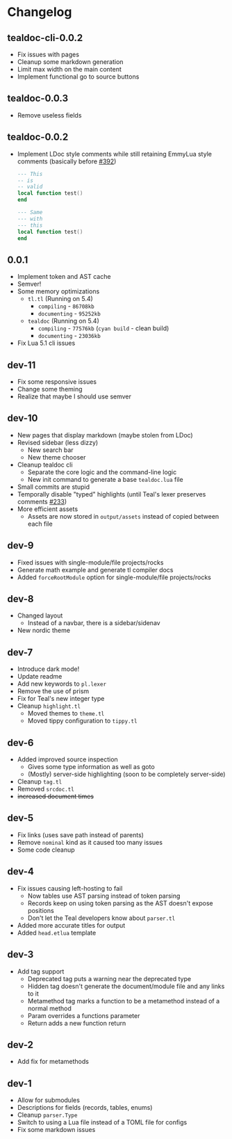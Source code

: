 # Changelog

## tealdoc-cli-0.0.2

- Fix issues with pages
- Cleanup some markdown generation
- Limit max width on the main content
- Implement functional go to source buttons

## tealdoc-0.0.3

- Remove useless fields

## tealdoc-0.0.2

- Implement LDoc style comments while still retaining EmmyLua style comments (basically before [#392](https://github.com/sumneko/lua-language-server/issues/392))

  ```lua
  --- This
  -- is
  -- valid
  local function test()
  end
  ```

  ```lua
  --- Same
  --- with
  --- this
  local function test()
  end
  ```

## 0.0.1

- Implement token and AST cache
- Semver!
- Some memory optimizations
  - `tl.tl` (Running on 5.4)
    - `compiling` - `86708kb`
    - `documenting` - `95252kb`
  - `tealdoc` (Running on 5.4)
    - `compiling` - `77576kb` (`cyan build` - clean build)
    - `documenting` - `23036kb`
- Fix Lua 5.1 cli issues

## dev-11

- Fix some responsive issues
- Change some theming
- Realize that maybe I should use semver

## dev-10

- New pages that display markdown (maybe stolen from LDoc)
- Revised sidebar (less dizzy)
  - New search bar
  - New theme chooser
- Cleanup tealdoc cli
  - Separate the core logic and the command-line logic
  - New init command to generate a base `tealdoc.lua` file
- Small commits are stupid
- Temporally disable "typed" highlights (until Teal's lexer preserves comments [#233](https://github.com/teal-language/tl/issues/233#issuecomment-709385425))
- More efficient assets
  - Assets are now stored in `output/assets` instead of copied between each file

## dev-9

- Fixed issues with single-module/file projects/rocks
- Generate math example and generate tl compiler docs
- Added `forceRootModule` option for single-module/file projects/rocks

## dev-8

- Changed layout
  - Instead of a navbar, there is a sidebar/sidenav
- New nordic theme

## dev-7

- Introduce dark mode!
- Update readme
- Add new keywords to `pl.lexer`
- Remove the use of prism
- Fix for Teal's new integer type
- Cleanup `highlight.tl`
  - Moved themes to `theme.tl`
  - Moved tippy configuration to `tippy.tl`

## dev-6

- Added improved source inspection
  - Gives some type information as well as goto
  - (Mostly) server-side highlighting (soon to be completely server-side)
- Cleanup `tag.tl`
- Removed `srcdoc.tl`
- ~~increased document times~~

## dev-5

- Fix links (uses save path instead of parents)
- Remove `nominal` kind as it caused too many issues
- Some code cleanup

## dev-4

- Fix issues causing left-hosting to fail
  - Now tables use AST parsing instead of token parsing
  - Records keep on using token parsing as the AST doesn't expose positions
  - Don't let the Teal developers know about `parser.tl`
- Added more accurate titles for output
- Added `head.etlua` template

## dev-3

- Add tag support
  - Deprecated tag puts a warning near the deprecated type
  - Hidden tag doesn't generate the document/module file and any links to it
  - Metamethod tag marks a function to be a metamethod instead of a normal method
  - Param overrides a functions parameter
  - Return adds a new function return

## dev-2

- Add fix for metamethods

## dev-1

- Allow for submodules
- Descriptions for fields (records, tables, enums)
- Cleanup `parser.Type`
- Switch to using a Lua file instead of a TOML file for configs
- Fix some markdown issues
